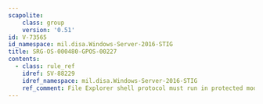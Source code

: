 ```yaml
---
scapolite:
    class: group
    version: '0.51'
id: V-73565
id_namespace: mil.disa.Windows-Server-2016-STIG
title: SRG-OS-000480-GPOS-00227
contents:
  - class: rule_ref
    idref: SV-88229
    idref_namespace: mil.disa.Windows-Server-2016-STIG
    ref_comment: File Explorer shell protocol must run in protected mode.
---
```



